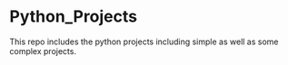 # Python_Projects
This repo includes the python projects including simple as well as some complex projects.
